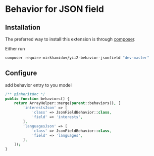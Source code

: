 Behavior for JSON field
=

Installation
------------

The preferred way to install this extension is through [composer](http://getcomposer.org/download/).

Either run

```bash
composer require mirkhamidov/yii2-behavior-jsonfield "dev-master"
```




Configure
-----
add behavior entry to you model

```php
/** @inheritdoc */
public function behaviors() {
    return ArrayHelper::merge(parent::behaviors(), [
        'interestsJson' => [
            'class' => JsonFieldBehavior::class,
            'field' => 'interests',
        ],
        'languagesJson' => [
            'class' => JsonFieldBehavior::class,
            'field' => 'languages',
        ],
    ]);
}
```